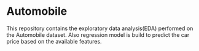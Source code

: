 # Automobile
This repository contains the exploratory data analysis(EDA) performed on the Automobile dataset.
Also regression model is build to predict the car price based on the available features.
